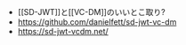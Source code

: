 - [[SD-JWT]]と[[VC-DM]]のいいとこ取り?
- https://github.com/danielfett/sd-jwt-vc-dm
- https://sd-jwt-vcdm.net/